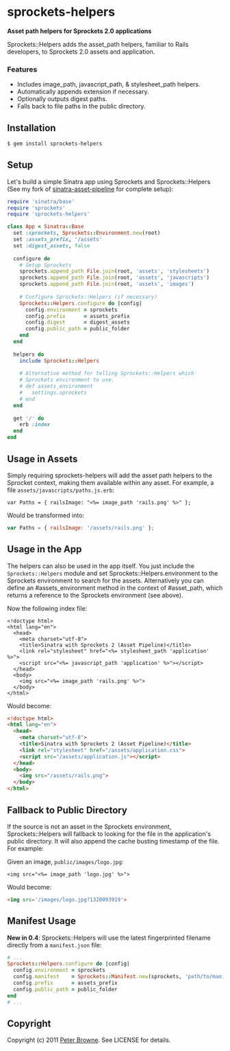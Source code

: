 sprockets-helpers
=================

**Asset path helpers for Sprockets 2.0 applications**

Sprockets::Helpers adds the asset_path helpers, familiar to Rails developers, to Sprockets 2.0 assets and application.

### Features

* Includes image_path, javascript_path, & stylesheet_path helpers.
* Automatically appends extension if necessary.
* Optionally outputs digest paths.
* Falls back to file paths in the public directory.


Installation
------------

``` bash
$ gem install sprockets-helpers
```


Setup
-----

Let's build a simple Sinatra app using Sprockets and Sprockets::Helpers (See my fork of [sinatra-asset-pipeline](https://github.com/petebrowne/sinatra-asset-pipeline) for complete setup):

``` ruby
require 'sinatra/base'
require 'sprockets'
require 'sprockets-helpers'

class App < Sinatra::Base
  set :sprockets, Sprockets::Environment.new(root)
  set :assets_prefix, '/assets'
  set :digest_assets, false
  
  configure do
    # Setup Sprockets
    sprockets.append_path File.join(root, 'assets', 'stylesheets')
    sprockets.append_path File.join(root, 'assets', 'javascripts')
    sprockets.append_path File.join(root, 'assets', 'images')
    
    # Configure Sprockets::Helpers (if necessary)
    Sprockets::Helpers.configure do |config|
      config.environment = sprockets
      config.prefix      = assets_prefix
      config.digest      = digest_assets
      config.public_path = public_folder
    end
  end
  
  helpers do
    include Sprockets::Helpers
    
    # Alternative method for telling Sprockets::Helpers which
    # Sprockets environment to use.
    # def assets_environment
    #   settings.sprockets
    # end
  end
  
  get '/' do
    erb :index
  end
end
```


Usage in Assets
---------------

Simply requiring sprockets-helpers will add the asset path helpers to the Sprocket context, making them available within any asset. For example, a file `assets/javascripts/paths.js.erb`:

``` js+erb
var Paths = { railsImage: "<%= image_path 'rails.png' %>" };
```

Would be transformed into:

``` javascript
var Paths = { railsImage: '/assets/rails.png' };
```


Usage in the App
----------------

The helpers can also be used in the app itself. You just include the `Sprockets::Helpers` module and set Sprockets::Helpers.environment to the Sprockets environment to search for the assets. Alternatively you can define an #assets_environment method in the context of #asset_path, which returns a reference to the Sprockets environment (see above).

Now the following index file:

``` html+erb
<!doctype html>
<html lang="en">
  <head>
    <meta charset="utf-8">
    <title>Sinatra with Sprockets 2 (Asset Pipeline)</title>
    <link rel="stylesheet" href="<%= stylesheet_path 'application' %>">
    <script src="<%= javascript_path 'application' %>"></script>
  </head>
  <body>
    <img src="<%= image_path 'rails.png' %>">
  </body>
</html>
```

Would become:

``` html
<!doctype html>
<html lang="en">
  <head>
    <meta charset="utf-8">
    <title>Sinatra with Sprockets 2 (Asset Pipeline)</title>
    <link rel="stylesheet" href="/assets/application.css">
    <script src="/assets/application.js"></script>
  </head>
  <body>
    <img src="/assets/rails.png">
  </body>
</html>
```


Fallback to Public Directory
----------------------------

If the source is not an asset in the Sprockets environment, Sprockets::Helpers will fallback to looking for the file in the application's public directory. It will also append the cache busting timestamp of the file. For example:

Given an image, `public/images/logo.jpg`:

``` html+erb
<img src="<%= image_path 'logo.jpg' %>">
```

Would become:

``` html
<img src='/images/logo.jpg?1320093919'>
```


Manifest Usage
--------------

**New in 0.4**: Sprockets::Helpers will use the latest fingerprinted filename directly from a `manifest.json` file:


``` ruby
# ...
Sprockets::Helpers.configure do |config|
  config.environment = sprockets
  config.manifest    = Sprockets::Manifest.new(sprockets, 'path/to/manifset.json')
  config.prefix      = assets_prefix
  config.public_path = public_folder
end
# ...
```


Copyright
---------

Copyright (c) 2011 [Peter Browne](http://petebrowne.com). See LICENSE for details.
